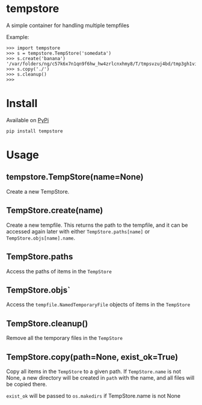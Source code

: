 # tempstore

A simple container for handling multiple tempfiles

Example:

```shell
>>> import tempstore
>>> s = tempstore.TempStore('somedata')
>>> s.create('banana')
'/var/folders/ng/c57k6x7n1qn9f6hw_hw4zrlcnxhmy8/T/tmpsvzuj4bd/tmp3gh1vid9'
>>> s.copy('./')
>>> s.cleanup()
>>>
```

# Install

Available on [PyPi](https://pypi.org/project/tempstore/)

```
pip install tempstore
```

# Usage

## tempstore.TempStore(name=None)

Create a new TempStore. 


## TempStore.create(name)

Create a new tempfile. This returns the path to the tempfile, and it can be accessed 
again later with either `TempStore.paths[name]` or `TempStore.objs[name].name`.


## TempStore.paths

Access the paths of items in the `TempStore`


## TempStore.objs`

Access the `tempfile.NamedTemporaryFile` objects of items in the `TempStore`


## TempStore.cleanup()

Remove all the temporary files in the `TempStore`


## TempStore.copy(path=None, exist_ok=True)

Copy all items in the `TempStore` to a given path. If `TempStore.name` is not None,
a new directory will be created in `path` with the name, and all files will be
copied there.

`exist_ok` will be passed to `os.makedirs` if TempStore.name is not None
